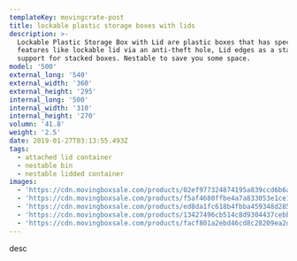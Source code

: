 ```yaml
---
templateKey: movingcrate-post
title: lockable plastic storage boxes with lids
description: >-
  Lockable Plastic Storage Box with Lid are plastic boxes that has special
  features like lockable lid via an anti-theft hole, Lid edges as a stabilizing
  support for stacked boxes. Nestable to save you some space.
model: '500'
external_long: '540'
external_width: '360'
external_height: '295'
internal_long: '500'
internal_width: '310'
internal_height: '270'
volumn: '41.8'
weight: '2.5'
date: 2019-01-27T03:13:55.493Z
tags:
  - attached lid container
  - nestable bin
  - nestable lidded container
images:
  - 'https://cdn.movingboxsale.com/products/02ef977324874195a839ccd6b6aeba7a.jpg'
  - 'https://cdn.movingboxsale.com/products/f5af4680ffbe4a7a833053e1ce16840f.jpg'
  - 'https://cdn.movingboxsale.com/products/ed8da1fc618b4fbba459348d28580030.jpg'
  - 'https://cdn.movingboxsale.com/products/13427496cb514c8d9304437cebb13dc2.jpg'
  - 'https://cdn.movingboxsale.com/products/facf801a2ebd46cd8c28209ea2db335d.jpg'
---
```

desc
